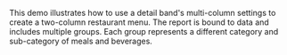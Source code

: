 This demo illustrates how to use a detail band's multi-column settings to create a two-column restaurant menu. The report is bound to data and includes multiple groups. Each group represents a different category and sub-category of meals and beverages.
